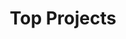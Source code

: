 ---
title: <div style="text-align:center">Top Projects  </div>
permalink: /TopProjs/
layout: single
classes: wide
author_profile: false
sidebar:
  nav: "side_nav"
---
